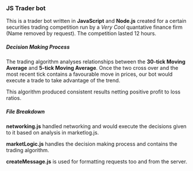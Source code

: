 ### JS Trader bot

This is a trader bot written in __JavaScript__ and __Node.js__ created for a certain securities trading competition run by a _Very Cool_ quantative finance firm (Name removed by request). The competition lasted 12 hours.

##### Decision Making Process
The trading algorithm analyses relationships between the __30-tick Moving Average__ and __5-tick Moving Average__. Once the two cross over and the most recent tick contains a favourable move in prices, our bot would execute a trade to take advantage of the trend.

This algorithm produced consistent results netting positive profit to loss ratios. 

##### File Breakdown
__networking.js__ handled networking and would execute the decisions given to it based on analysis in marketlog.js.

__marketLogic.js__ handles the decision making process and contains the trading algorithm.

__createMessage.js__ is used for formatting requests too and from the server.
